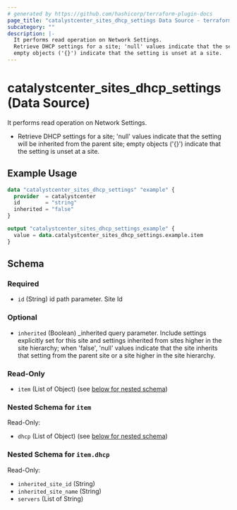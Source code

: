 ```yaml
---
# generated by https://github.com/hashicorp/terraform-plugin-docs
page_title: "catalystcenter_sites_dhcp_settings Data Source - terraform-provider-catalystcenter"
subcategory: ""
description: |-
  It performs read operation on Network Settings.
  Retrieve DHCP settings for a site; 'null' values indicate that the setting will be inherited from the parent site;
  empty objects ('{}') indicate that the setting is unset at a site.
---
```


# catalystcenter_sites_dhcp_settings (Data Source)

It performs read operation on Network Settings.

- Retrieve DHCP settings for a site; 'null' values indicate that the setting will be inherited from the parent site;
empty objects ('{}') indicate that the setting is unset at a site.

## Example Usage

```terraform
data "catalystcenter_sites_dhcp_settings" "example" {
  provider  = catalystcenter
  id        = "string"
  inherited = "false"
}

output "catalystcenter_sites_dhcp_settings_example" {
  value = data.catalystcenter_sites_dhcp_settings.example.item
}
```

<!-- schema generated by tfplugindocs -->
## Schema

### Required

- `id` (String) id path parameter. Site Id

### Optional

- `inherited` (Boolean) _inherited query parameter. Include settings explicitly set for this site and settings inherited from sites higher in the site hierarchy; when 'false', 'null' values indicate that the site inherits that setting from the parent site or a site higher in the site hierarchy.

### Read-Only

- `item` (List of Object) (see [below for nested schema](#nestedatt--item))

<a id="nestedatt--item"></a>
### Nested Schema for `item`

Read-Only:

- `dhcp` (List of Object) (see [below for nested schema](#nestedobjatt--item--dhcp))

<a id="nestedobjatt--item--dhcp"></a>
### Nested Schema for `item.dhcp`

Read-Only:

- `inherited_site_id` (String)
- `inherited_site_name` (String)
- `servers` (List of String)
